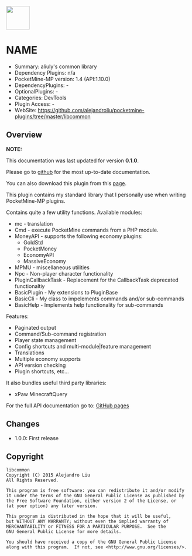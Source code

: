 <img src="https://raw.githubusercontent.com/alejandroliu/pocketmine-plugins/master/Media/common.png" style="width:64px;height:64px" width="64" height="64"/>

# NAME

- Summary: aliuly's common library
- Dependency Plugins: n/a
- PocketMine-MP version: 1.4 (API:1.10.0)
- DependencyPlugins: -
- OptionalPlugins: -
- Categories: DevTools
- Plugin Access: -
- WebSite: https://github.com/alejandroliu/pocketmine-plugins/tree/master/libcommon

## Overview

<!-- //php: $v_forum_thread = "http://forums.pocketmine.net/threads/xxxxxxxxxxxxxxxx"; -->
<!-- template: prologue.md -->
<!-- Add the line: -->
<!-- php: $v_forum_thread = "http://forums.pocketmine.net/threads/XXXX"; -->


**NOTE:**

This documentation was last updated for version **0.1.0**.

Please go to
[github](https://github.com/alejandroliu/pocketmine-plugins/tree/master/libcommon)
for the most up-to-date documentation.

You can also download this plugin from this [page](https://github.com/alejandroliu/pocketmine-plugins/releases/tag/libcommon-0.1.0).

<!-- template-end -->

This plugin contains my standard library that I personally use when
writing PocketMine-MP plugins.

Contains quite a few utility functions. Available modules:

- mc - translation
- Cmd - execute PocketMine commands from a PHP module.
- MoneyAPI - supports the following economy plugins:
  - GoldStd
  - PocketMoney
  - EconomyAPI
  - MassiveEconomy
- MPMU - miscellaneous utilities
- Npc - Non-player character functionality
- PluginCallbackTask - Replacement for the CallbackTask deprecated functionaltiy
- BasicPlugin - My extensions to PluginBase
- BasicCli - My class to impelements commands and/or sub-commands
- BasicHelp - Implements help functionality for sub-commands

Features:

- Paginated output
- Command/Sub-command registration
- Player state management
- Config shortcuts and multi-module|feature management
- Translations
- Multiple economy supports
- API version checking
- Plugin shortcuts, etc...

It also bundles useful third party libraries:

- xPaw MinecraftQuery


For the full API documentation go to: [GitHub pages](http://alejandroliu.github.io/pocketmine-plugins/libcommon/apidocs/index.html)

## Changes

* 1.0.0: First release

## Copyright

    libcommon
    Copyright (C) 2015 Alejandro Liu
    All Rights Reserved.

    This program is free software: you can redistribute it and/or modify
    it under the terms of the GNU General Public License as published by
    the Free Software Foundation, either version 2 of the License, or
    (at your option) any later version.

    This program is distributed in the hope that it will be useful,
    but WITHOUT ANY WARRANTY; without even the implied warranty of
    MERCHANTABILITY or FITNESS FOR A PARTICULAR PURPOSE.  See the
    GNU General Public License for more details.

    You should have received a copy of the GNU General Public License
    along with this program.  If not, see <http://www.gnu.org/licenses/>.

